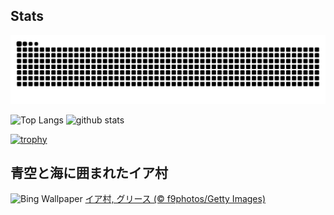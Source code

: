 ## Stats
<picture>
  <source media="(prefers-color-scheme: dark)" srcset="https://raw.githubusercontent.com/ba230t/ba230t/output/github-contribution-grid-snake-dark.svg">
  <source media="(prefers-color-scheme: light)" srcset="https://raw.githubusercontent.com/ba230t/ba230t/output/github-contribution-grid-snake.svg">
  <img alt="github contribution grid snake animation" src="https://raw.githubusercontent.com/ba230t/ba230t/output/github-contribution-grid-snake.svg">
</picture>

<p align="left">
  <img alt="Top Langs" height="150px" src="https://github-readme-stats.vercel.app/api/top-langs/?username=ba230t&layout=compact&theme=transparent" />
  <img alt="github stats" height="150px" src="https://github-readme-stats.vercel.app/api?username=ba230t&theme=transparent" />
</p>

[![trophy](https://github-profile-trophy.vercel.app/?username=ba230t&theme=transparent&column=7)](https://github.com/ryo-ma/github-profile-trophy)


<!-- Bing Wallpaper Start -->
## 青空と海に囲まれたイア村
![Bing Wallpaper](https://www.bing.com/th?id=OHR.OiaSantorini_JA-JP8051360298_1920x1080.jpg&rf=LaDigue_1920x1080.jpg&pid=hp)
[イア村, グリース (© f9photos/Getty Images)](https://www.bing.com/search?q=%E3%82%A4%E3%82%A2%E6%9D%91&form=hpcapt&filters=HpDate%3a%2220251012_1500%22)
<!-- Bing Wallpaper End -->
